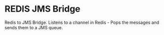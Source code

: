 REDIS JMS Bridge
================

Redis to JMS Bridge. Listens to a channel in Redis - Pops the messages and sends them to a JMS queue.

